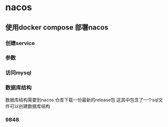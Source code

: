 # nacos

## 使用docker compose 部署nacos

### 创建service

### 参数

### 访问mysql

### 数据库结构

数据库结构需要到nacos 仓库下载一份最新的release包 这其中包含了一个sql文件可以创建数据库结构

### 9848
